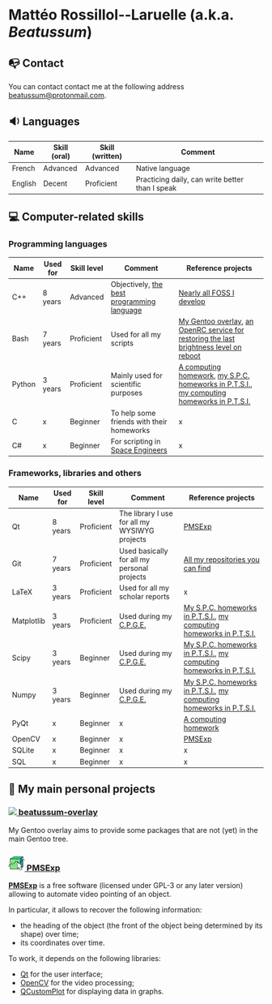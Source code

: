 # Mattéo Rossillol‑‑Laruelle (a.k.a. _Beatussum_)

## :mailbox_with_no_mail: Contact

You can contact contact me at the following address beatussum@protonmail.com.

## :sound: Languages

Name    | Skill (oral) | Skill (written) | Comment
--------|--------------|-----------------|--------
French  | Advanced     | Advanced        | Native language
English | Decent       | Proficient      | Practicing daily, can write better than I speak

## :computer: Computer-related skills

### Programming languages

Name   | Used for | Skill level | Comment                                                                                    | Reference projects
-------|----------|-------------|--------------------------------------------------------------------------------------------|------------------
C++    | 8 years  | Advanced    | Objectively, [the best programming language](https://harmful.cat-v.org/software/c++/linus) | [Nearly all FOSS I develop](https://github.com/beatussum?tab=repositories)
Bash   | 7 years  | Proficient  | Used for all my scripts                                                                    | [My Gentoo overlay](https://github.com/beatussum/beatussum-overlay), [an OpenRC service for restoring the last brightness level on reboot](https://github.com/beatussum/save-backlight)
Python | 3 years  | Proficient  | Mainly used for scientific purposes                                                        | [A computing homework](https://github.com/beatussum/sudoku), [my S.P.C. homeworks in P.T.S.I.](https://github.com/beatussum/ptsi_spc), [my computing homeworks in P.T.S.I.](https://github.com/beatussum/ptsi_it)
C      | x        | Beginner    | To help some friends with their homeworks                                                  | x
C#     | x        | Beginner    | For scripting in [Space Engineers](https://fr.wikipedia.org/wiki/Space_Engineers)          | x

### Frameworks, libraries and others

Name       | Used for | Skill level | Comment                                                                                                                   | Reference projects
-----------|----------|-------------|---------------------------------------------------------------------------------------------------------------------------|------------------
Qt         | 8 years  | Proficient  | The library I use for all my WYSIWYG projects                                                                             | [PMSExp](https://github.com/beatussum/pmsexp)
Git        | 7 years  | Proficient  | Used basically for all my personal projects                                                                               | [All my repositories you can find](https://github.com/beatussum?tab=repositories)
LaTeX      | 3 years  | Proficient  | Used for all my scholar reports                                                                                           | x
Matplotlib | 3 years  | Proficient  | Used during my [C.P.G.E.](https://en.wikipedia.org/wiki/Classe_pr%C3%A9paratoire_aux_grandes_%C3%A9coles#Scientific_CPGE) | [My S.P.C. homeworks in P.T.S.I.](https://github.com/beatussum/ptsi_spc), [my computing homeworks in P.T.S.I.](https://github.com/beatussum/ptsi_it)
Scipy      | 3 years  | Beginner    | Used during my [C.P.G.E.](https://en.wikipedia.org/wiki/Classe_pr%C3%A9paratoire_aux_grandes_%C3%A9coles#Scientific_CPGE) | [My S.P.C. homeworks in P.T.S.I.](https://github.com/beatussum/ptsi_spc), [my computing homeworks in P.T.S.I.](https://github.com/beatussum/ptsi_it)
Numpy      | 3 years  | Beginner    | Used during my [C.P.G.E.](https://en.wikipedia.org/wiki/Classe_pr%C3%A9paratoire_aux_grandes_%C3%A9coles#Scientific_CPGE) | [My S.P.C. homeworks in P.T.S.I.](https://github.com/beatussum/ptsi_spc), [my computing homeworks in P.T.S.I.](https://github.com/beatussum/ptsi_it)
PyQt       | x        | Beginner    | x                                                                                                                         | [A computing homework](https://github.com/beatussum/sudoku)
OpenCV     | x        | Beginner    | x                                                                                                                         | [PMSExp](https://github.com/beatussum/pmsexp)
SQLite     | x        | Beginner    | x                                                                                                                         | x
SQL        | x        | Beginner    | x                                                                                                                         | x

## :hammer: My main personal projects

### [<img src="https://assets.gentoo.org/tyrian/v1/site-logo.svg" height="32"/> beatussum-overlay](https://github.com/beatussum/beatussum-overlay/)

My Gentoo overlay aims to provide some packages that are not (yet) in the main Gentoo tree.

### [<img src="https://raw.githubusercontent.com/beatussum/pmsexp/develop/share/icons/com.github.PMSExp.svg" width="32" height="32"/> PMSExp](https://github.com/beatussum/pmsexp/)

[**PMSExp**](https://github.com/beatussum/pmsexp/) is a free software (licensed under GPL-3 or any later version) allowing to automate video pointing of an object.

In particular, it allows to recover the following information:
- the heading of the object (the front of the object being determined by its shape) over time;
- its coordinates over time.

To work, it depends on the following libraries:
- [Qt](https://www.qt.io/) for the user interface;
- [OpenCV](https://opencv.org/) for the video processing;
- [QCustomPlot](https://www.qcustomplot.com/) for displaying data in graphs.
